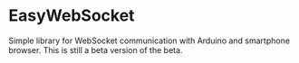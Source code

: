 # EasyWebSocket
Simple library for WebSocket communication with Arduino and smartphone browser.
This is still a beta version of the beta.